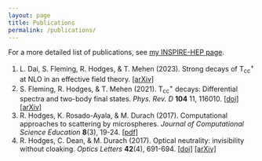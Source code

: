```yaml
---
layout: page
title: Publications
permalink: /publications/
---
```


For a more detailed list of publications, see [my INSPIRE-HEP page](https://inspirehep.net/authors/1920819).

1. L. Dai, S. Fleming, R. Hodges, & T. Mehen (2023). Strong decays of T<sub>cc</sub><sup>+</sup> at NLO in an effective field theory. [\[arXiv\]](https://arxiv.org/abs/2301.11950)
2. S. Fleming, R. Hodges, & T. Mehen (2021). T<sub>cc</sub><sup>+</sup> decays: Differential spectra and two-body final states. *Phys. Rev. D* **104** 11, 116010. [\[doi\]](https://doi.org/10.1103/PhysRevD.104.116010) [\[arXiv\]](https://arxiv.org/abs/2109.02188)
3. R. Hodges, K. Rosado-Ayala, & M. Durach (2017). Computational approaches to scattering by microspheres. *Journal of Computational Science Education* **8**(3), 19-24. [\[pdf\]](http://shodor.org/media/content/jocse/volume8/issue3/hodges_final.pdf)
4. R. Hodges, C. Dean, & M. Durach (2017). Optical neutrality: invisibility without cloaking. *Optics Letters* **42**(4), 691-694. [\[doi\]](https://doi.org/10.1364/OL.42.000691) [\[arXiv\]](https://arxiv.org/abs/1612.00268)